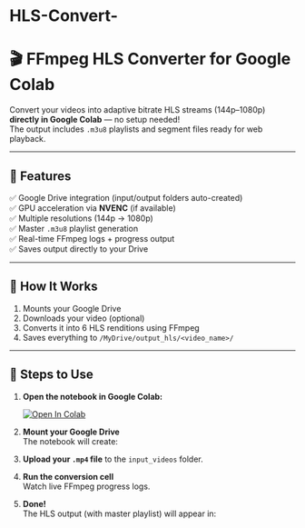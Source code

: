 # HLS-Convert-
# 🎬 FFmpeg HLS Converter for Google Colab

Convert your videos into adaptive bitrate HLS streams (144p–1080p) **directly in Google Colab** — no setup needed!  
The output includes `.m3u8` playlists and segment files ready for web playback.

---

## 🚀 Features

✅ Google Drive integration (input/output folders auto-created)  
✅ GPU acceleration via **NVENC** (if available)  
✅ Multiple resolutions (144p → 1080p)  
✅ Master `.m3u8` playlist generation  
✅ Real-time FFmpeg logs + progress output  
✅ Saves output directly to your Drive  

---

## 🧠 How It Works

1. Mounts your Google Drive
2. Downloads your video (optional)
3. Converts it into 6 HLS renditions using FFmpeg
4. Saves everything to `/MyDrive/output_hls/<video_name>/`

---

## 🧩 Steps to Use

1. **Open the notebook in Google Colab:**

   [![Open In Colab](https://colab.research.google.com/assets/colab-badge.svg)](https://colab.research.google.com/github/hirusha-234/HLS-Convert-/blob/main/HLS_Conver.ipynb)

2. **Mount your Google Drive**  
   The notebook will create:

3. **Upload your `.mp4` file** to the `input_videos` folder.

4. **Run the conversion cell**  
Watch live FFmpeg progress logs.

5. **Done!**  
The HLS output (with master playlist) will appear in:
